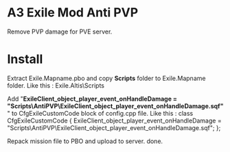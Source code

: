 # A3 Exile Mod Anti PVP
Remove PVP damage for PVE server.

# Install
Extract Exile.Mapname.pbo and copy **Scripts** folder to Exile.Mapname folder.
Like this :
    Exile.Altis\Scripts

Add "**ExileClient_object_player_event_onHandleDamage = "Scripts\AntiPVP\ExileClient_object_player_event_onHandleDamage.sqf"**" to CfgExileCustomCode block of config.cpp file.
Like this :
    class CfgExileCustomCode 
    {
    	ExileClient_object_player_event_onHandleDamage = "Scripts\AntiPVP\ExileClient_object_player_event_onHandleDamage.sqf";
    };

Repack mission file to PBO and upload to server. done.